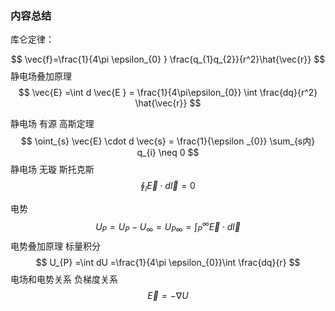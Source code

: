 

### 内容总结

库仑定律：

$$
\vec{f}=\frac{1}{4\pi \epsilon_{0} } \frac{q_{1}q_{2}}{r^2}\hat{\vec{r}}
$$
静电场叠加原理
$$
\vec{E} 
=\int d \vec{E } 
= \frac{1}{4\pi\epsilon_{0}} \int \frac{dq}{r^2} \hat{\vec{r}}
$$

静电场 有源 高斯定理
$$
\oint_{s} \vec{E} \cdot d \vec{s} 
= \frac{1}{\epsilon _{0}} \sum_{s内} q_{i} \neq 0
$$
静电场 无璇  斯托克斯
$$
\oint_{l} \vec{ E} \cdot d \vec{l} =0
$$

电势
$$
U_{P}=U_{P}-U_{\infty} = U_{P\infty} = \int^\infty_{P} \vec{E}\cdot d \vec{l}
$$
电势叠加原理  标量积分
$$
U_{P}
=\int dU
=\frac{1}{4\pi \epsilon_{0}}\int \frac{dq}{r}
$$
电场和电势关系  负梯度关系
$$
\vec{E}=-\nabla U
$$



